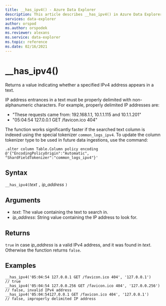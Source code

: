 ```yaml
---
title: __has_ipv4() - Azure Data Explorer
description: This article describes __has_ipv4() in Azure Data Explorer.
services: data-explorer
author: orspod
ms.author: orspodek
ms.reviewer: alexans
ms.service: data-explorer
ms.topic: reference
ms.date: 02/16/2021
---
```

# __has_ipv4()

Returns a value indicating whether a specified IPv4 address appears in a text.

IP address entrances in a text must be properly delimited with non-alphanumeric characters. For example, properly delimited IP addresses are:

 * "These requests came from: 192.168.1.1, 10.1.1.115 and 10.1.1.201"
 * "05:04:54 127.0.0.1 GET /favicon.ico 404"

The function works significantly faster if the searched text column is indexed using the special tokenizer `common_logs_ipv4`. To update the column tokenizer type to be used in future data ingestions, use the command:

```kusto
.alter column Table.Column policy encoding @'{"EncodingPolicyOrigin":"Automatic", "ShardFieldTokenizer":"common_logs_ipv4"}'
```

## Syntax

`__has_ipv4(`*text* `,` *ip_address* `)`

## Arguments

* *text*: The value containing the text to search in.
* *ip_address*: String value containing the IP address to look for.

## Returns

`true` in case *ip_address* is a valid IPv4 address, and it was found in *text*. Otherwise the function returns `false`.

## Examples

```kusto
__has_ipv4('05:04:54 127.0.0.1 GET /favicon.ico 404', '127.0.0.1')          // true
__has_ipv4('05:04:54 127.0.0.256 GET /favicon.ico 404', '127.0.0.256')      // false, invalid IPv4 address
__has_ipv4('05:04:54127.0.0.1 GET /favicon.ico 404', '127.0.0.1')           // false, improperly delimited IP address
```
